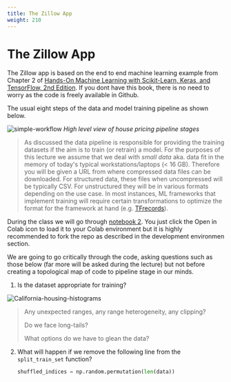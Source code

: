 ```yaml
---
title: The Zillow App
weight: 210
---
```


# The Zillow App

The Zillow app is based on the end to end machine learning example from Chapter 2 of [Hands-On Machine Learning with Scikit-Learn, Keras, and TensorFlow, 2nd Edition](https://learning.oreilly.com/library/view/hands-on-machine-learning/9781492032632/ch02.html). If you dont have this book, there is no need to worry as the code is freely available in Github.  

The usual eight steps of the data and model training pipeline as shown below. 

![simple-workflow](images/simple-workflow.png)
*High level view of house pricing pipeline stages*

> As discussed the data pipeline is responsible for providing the training datasets if the aim is to train (or retrain) a model. For the purposes of this lecture we assume that we deal with *small data* aka. data fit in the memory of today's typical workstations/laptops (< 16 GB).  Therefore you will be given a URL from where compressed data files can be downloaded.  For structured data, these files when uncompressed will be typically CSV. For unstructured they will be in various formats depending on the use case. In most instances, ML frameworks that implement training will require certain transformations to optimize the format for the framework at hand (e.g. [TFrecords](https://www.tensorflow.org/tutorials/load_data/tfrecord)).  

During the class we will go through [notebook 2](https://github.com/ageron/handson-ml2/blob/master/02_end_to_end_machine_learning_project.ipynb). You just click the Open in Colab icon to load it to your Colab environment but it is highly recommended to fork the repo as described in the development environmen section. 

We are going to go critically through the code, asking questions such as those below (far more will be asked during the lecture) but not before creating a topological map of code to pipeline stage in our minds. 

1. Is the dataset appropriate for training?

![California-housing-histograms](images/california-housing-histograms.png)

> Any unexpected ranges, any range heterogeneity, any clipping?
> 
> Do we face long-tails?
> 
> What options do we have to glean the data?

2. What will happen if we remove the following line from the ```split_train_set``` function?
 
    ```python
    shuffled_indices = np.random.permutation(len(data))
    ```

